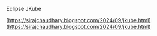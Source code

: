 Eclipse JKube

[https://sirajchaudhary.blogspot.com/2024/09/jkube.html](https://sirajchaudhary.blogspot.com/2024/09/jkube.html)
